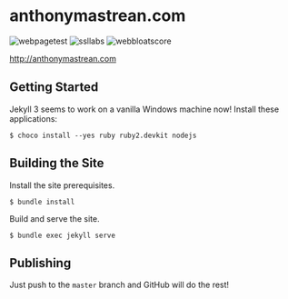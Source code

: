 # anthonymastrean.com

![webpagetest](https://img.shields.io/badge/webpagetest-A%7CA%7CA%7CNA%7CF%7CX-green.svg?link=https://www.webpagetest.org/&link=https://www.webpagetest.org/result/160908_8W_2698/) ![ssllabs](https://img.shields.io/badge/ssl--report-T-red.svg?link=https://www.ssllabs.com/&link=https://www.ssllabs.com/ssltest/analyze.html?d=anthonymastrean.com) ![webbloatscore](https://img.shields.io/badge/webbloatscore-2.24-red.svg?link=http://www.webbloatscore.com/&link=http://www.webbloatscore.com/)

http://anthonymastrean.com

## Getting Started

Jekyll 3 seems to work on a vanilla Windows machine now! Install these
applications:

```
$ choco install --yes ruby ruby2.devkit nodejs
```

## Building the Site

Install the site prerequisites.

```
$ bundle install
```

Build and serve the site.


```
$ bundle exec jekyll serve
```

## Publishing

Just push to the `master` branch and GitHub will do the rest!

